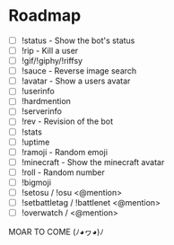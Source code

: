 # Roadmap

- [ ] !status - Show the bot's status
- [ ] !rip - Kill a user
- [ ] !gif/!giphy/!riffsy
- [ ] !sauce - Reverse image search
- [ ] !avatar - Show a users avatar
- [ ] !userinfo
- [ ] !hardmention
- [ ] !serverinfo
- [ ] !rev - Revision of the bot
- [ ] !stats
- [ ] !uptime
- [ ] !ramoji - Random emoji
- [ ] !minecraft <user> - Show the minecraft avatar
- [ ] !roll - Random number
- [ ] !bigmoji
- [ ] !setosu <link> / !osu <@mention>
- [ ] !setbattletag <tag> / !battlenet <@mention>
- [ ] !overwatch <tag> / <@mention>

MOAR TO COME (ﾉ◕ヮ◕)ﾉ
